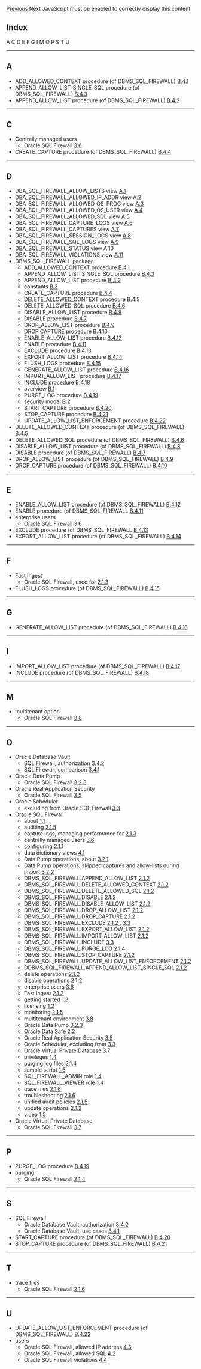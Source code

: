 [ Previous ](dbms_sql_firewall.md) Next  JavaScript must be enabled to correctly display this content 

##  Index 

A  C  D  E  F  G  I  M  O  P  S  T  U 

* * *

##  A 

  * ADD_ALLOWED_CONTEXT procedure (of DBMS_SQL_FIREWALL)  [ B.4.1 ](dbms_sql_firewall.md#GUID-FB5D898E-A500-4176-8681-C6633E871BDD)
  * APPEND_ALLOW_LIST_SINGLE_SQL procedure (of DBMS_SQL_FIREWALL)  [ B.4.3 ](dbms_sql_firewall.md#GUID-F90A6D75-DC18-4193-BC88-01AD0C0AF60F)
  * APPEND_ALLOW_LIST procedure (of DBMS_SQL_FIREWALL)  [ B.4.2 ](dbms_sql_firewall.md#GUID-CA5F7163-2F7C-4DF1-93E0-B9AF0614A6B4)



* * *

##  C 

  * Centrally managed users 
    * Oracle SQL Firewall  [ 3.6 ](oracle-sql-firewall-and-oracle-database-centrally-managed-users-and-enterprise-users.md#GUID-DD16CEFA-D034-40EA-8743-9905AA0E7709)
  * CREATE_CAPTURE procedure (of DBMS_SQL_FIREWALL)  [ B.4.4 ](dbms_sql_firewall.md#GUID-7ED23ED9-1DCB-47A1-BC89-3CA17299C887)



* * *

##  D 

  * DBA_SQL_FIREWALL_ALLOW_LISTS view  [ A.1 ](dba_sql_firewall_allow_lists.md#GUID-FE780B16-A46E-4BEA-9AC9-1B5B8875B202)
  * DBA_SQL_FIREWALL_ALLOWED_IP_ADDR view  [ A.2 ](dba_sql_firewall_allowed_ip_addr.md#GUID-D45DEF6E-8020-4368-AB8A-B611C425AEBB)
  * DBA_SQL_FIREWALL_ALLOWED_OS_PROG view  [ A.3 ](dba_sql_firewall_allowed_os_prog.md#GUID-557A04BB-6D1F-4042-9265-4DDAF607875B)
  * DBA_SQL_FIREWALL_ALLOWED_OS_USER view  [ A.4 ](dba_sql_firewall_allowed_os_user.md#GUID-719CEA2C-7317-4B14-BD9E-C43DB5B91E0A)
  * DBA_SQL_FIREWALL_ALLOWED_SQL view  [ A.5 ](dba_sql_firewall_allowed_sql.md#GUID-8C10138B-15B6-49F9-B6EF-5E6D11CA0868)
  * DBA_SQL_FIREWALL_CAPTURE_LOGS view  [ A.6 ](dba_sql_firewall_capture_logs.md#GUID-A362742D-18BD-4E18-A954-A1D29F1221EA)
  * DBA_SQL_FIREWALL_CAPTURES view  [ A.7 ](dba_sql_firewall_captures.md#GUID-D0288456-A3AC-4E54-A1C0-3A7933D9D71D)
  * DBA_SQL_FIREWALL_SESSION_LOGS view  [ A.8 ](dba_sql_firewall_session_logs.md#GUID-A45D4599-8761-47E1-83B1-F0782FA5A430)
  * DBA_SQL_FIREWALL_SQL_LOGS view  [ A.9 ](dba_sql_firewall_sql_logs.md#GUID-B246C8B2-659B-4A5F-8773-4D5DDC8E5EAA)
  * DBA_SQL_FIREWALL_STATUS view  [ A.10 ](dba_sql_firewall_status.md#GUID-B43F5774-EF75-4C12-9C75-090DE5DA9FC2)
  * DBA_SQL_FIREWALL_VIOLATIONS view  [ A.11 ](dba_sql_firewall_violations.md#GUID-855FF31F-7F89-4667-B790-4AD157EA00B5)
  * DBMS_SQL_FIREWALL package 
    * ADD_ALLOWED_CONTEXT procedure  [ B.4.1 ](dbms_sql_firewall.md#GUID-FB5D898E-A500-4176-8681-C6633E871BDD)
    * APPEND_ALLOW_LIST_SINGLE_SQL procedure  [ B.4.3 ](dbms_sql_firewall.md#GUID-F90A6D75-DC18-4193-BC88-01AD0C0AF60F)
    * APPEND_ALLOW_LIST procedure  [ B.4.2 ](dbms_sql_firewall.md#GUID-CA5F7163-2F7C-4DF1-93E0-B9AF0614A6B4)
    * constants  [ B.3 ](dbms_sql_firewall.md#GUID-EE09A1FF-B48E-4CF3-BFB0-39992F96FF92)
    * CREATE_CAPTURE procedure  [ B.4.4 ](dbms_sql_firewall.md#GUID-7ED23ED9-1DCB-47A1-BC89-3CA17299C887)
    * DELETE_ALLOWED_CONTEXT procedure  [ B.4.5 ](dbms_sql_firewall.md#GUID-E0C2796E-37BA-4A25-8EAB-1C2B18BFFF72)
    * DELETE_ALLOWED_SQL procedure  [ B.4.6 ](dbms_sql_firewall.md#GUID-29B62435-44B4-4C65-B250-F0BDFD771872)
    * DISABLE_ALLOW_LIST procedure  [ B.4.8 ](dbms_sql_firewall.md#GUID-E04E9FB4-75FF-4798-9571-6AEDF277ADBA)
    * DISABLE procedure  [ B.4.7 ](dbms_sql_firewall.md#GUID-09DB708F-057D-499B-AB2E-4703C8A670FE)
    * DROP_ALLOW_LIST procedure  [ B.4.9 ](dbms_sql_firewall.md#GUID-D84C63D5-4FC6-4EA6-8A98-0130351BB771)
    * DROP CAPTURE procedure  [ B.4.10 ](dbms_sql_firewall.md#GUID-B1E4735C-3666-4552-A788-9A6ACAFB8966)
    * ENABLE_ALLOW_LIST procedure  [ B.4.12 ](dbms_sql_firewall.md#GUID-1C41F8FE-3299-46D2-B572-9FF0AC3AEAA4)
    * ENABLE procedure  [ B.4.11 ](dbms_sql_firewall.md#GUID-6BCCF8DC-E354-478F-99B9-237ABE238BA3)
    * EXCLUDE procedure  [ B.4.13 ](dbms_sql_firewall.md#GUID-3EFA397B-8BE3-42D6-BD41-01BD5E0BCFD7)
    * EXPORT_ALLOW_LIST procedure  [ B.4.14 ](dbms_sql_firewall.md#GUID-EBDEF442-1361-4918-83B9-3063017E8745)
    * FLUSH_LOGS procedure  [ B.4.15 ](dbms_sql_firewall.md#GUID-151DDADD-F823-49CD-8E3B-75AA403A5DF7)
    * GENERATE_ALLOW_LIST procedure  [ B.4.16 ](dbms_sql_firewall.md#GUID-1658E89E-1F9F-4B9F-B152-E6D92A9BF34D)
    * IMPORT_ALLOW_LIST procedure  [ B.4.17 ](dbms_sql_firewall.md#GUID-E95D05CB-E9FF-4766-9948-43085F4D4672)
    * INCLUDE procedure  [ B.4.18 ](dbms_sql_firewall.md#GUID-61F0418A-9964-4E49-B30A-1EFCEC039BD1)
    * overview  [ B.1 ](dbms_sql_firewall.md#GUID-34C66B5A-53C0-4F2F-9372-46C0539F9966)
    * PURGE_LOG procedure  [ B.4.19 ](dbms_sql_firewall.md#GUID-9B206B95-F90B-4BFF-A94D-D572E4A2E82C)
    * security model  [ B.2 ](dbms_sql_firewall.md#GUID-74897CA7-DCFA-4970-84BE-9EE4AE0A1D08)
    * START_CAPTURE procedure  [ B.4.20 ](dbms_sql_firewall.md#GUID-63CE53ED-439E-4072-B9D6-572BA76E0A93)
    * STOP_CAPTURE procedure  [ B.4.21 ](dbms_sql_firewall.md#GUID-82799599-9607-4001-90F4-8606E6F14B1F)
    * UPDATE_ALLOW_LIST_ENFORCEMENT procedure  [ B.4.22 ](dbms_sql_firewall.md#GUID-E76D61F2-E0E7-46F2-859D-419F8BEFA4E4)
  * DELETE_ALLOWED_CONTEXT procedure (of DBMS_SQL_FIREWALL)  [ B.4.5 ](dbms_sql_firewall.md#GUID-E0C2796E-37BA-4A25-8EAB-1C2B18BFFF72)
  * DELETE_ALLOWED_SQL procedure (of DBMS_SQL_FIREWALL)  [ B.4.6 ](dbms_sql_firewall.md#GUID-29B62435-44B4-4C65-B250-F0BDFD771872)
  * DISABLE_ALLOW_LIST procedure (of DBMS_SQL_FIREWALL)  [ B.4.8 ](dbms_sql_firewall.md#GUID-E04E9FB4-75FF-4798-9571-6AEDF277ADBA)
  * DISABLE procedure (of DBMS_SQL_FIREWALL)  [ B.4.7 ](dbms_sql_firewall.md#GUID-09DB708F-057D-499B-AB2E-4703C8A670FE)
  * DROP_ALLOW_LIST procedure (of DBMS_SQL_FIREWALL)  [ B.4.9 ](dbms_sql_firewall.md#GUID-D84C63D5-4FC6-4EA6-8A98-0130351BB771)
  * DROP_CAPTURE procedure (of DBMS_SQL_FIREWALL)  [ B.4.10 ](dbms_sql_firewall.md#GUID-B1E4735C-3666-4552-A788-9A6ACAFB8966)



* * *

##  E 

  * ENABLE_ALLOW_LIST procedure (of DBMS_SQL_FIREWALL)  [ B.4.12 ](dbms_sql_firewall.md#GUID-1C41F8FE-3299-46D2-B572-9FF0AC3AEAA4)
  * ENABLE procedure (of DBMS_SQL_FIREWALL  [ B.4.11 ](dbms_sql_firewall.md#GUID-6BCCF8DC-E354-478F-99B9-237ABE238BA3)
  * enterprise users 
    * Oracle SQL Firewall  [ 3.6 ](oracle-sql-firewall-and-oracle-database-centrally-managed-users-and-enterprise-users.md#GUID-DD16CEFA-D034-40EA-8743-9905AA0E7709)
  * EXCLUDE procedure (of DBMS_SQL_FIREWALL  [ B.4.13 ](dbms_sql_firewall.md#GUID-3EFA397B-8BE3-42D6-BD41-01BD5E0BCFD7)
  * EXPORT_ALLOW_LIST procedure (of DBMS_SQL_FIREWALL)  [ B.4.14 ](dbms_sql_firewall.md#GUID-EBDEF442-1361-4918-83B9-3063017E8745)



* * *

##  F 

  * Fast Ingest 
    * Oracle SQL Firewall, used for  [ 2.1.3 ](managing-performance-capture-logs.md#GUID-229866B6-7CE6-4C32-AD7C-B5448FF9F72A)
  * FLUSH_LOGS procedure (of DBMS_SQL_FIREWALL)  [ B.4.15 ](dbms_sql_firewall.md#GUID-151DDADD-F823-49CD-8E3B-75AA403A5DF7)



* * *

##  G 

  * GENERATE_ALLOW_LIST procedure (of DBMS_SQL_FIREWALL)  [ B.4.16 ](dbms_sql_firewall.md#GUID-1658E89E-1F9F-4B9F-B152-E6D92A9BF34D)



* * *

##  I 

  * IMPORT_ALLOW_LIST procedure (of DBMS_SQL_FIREWALL)  [ B.4.17 ](dbms_sql_firewall.md#GUID-E95D05CB-E9FF-4766-9948-43085F4D4672)
  * INCLUDE procedure (of DBMS_SQL_FIREWALL)  [ B.4.18 ](dbms_sql_firewall.md#GUID-61F0418A-9964-4E49-B30A-1EFCEC039BD1)



* * *

##  M 

  * multitenant option 
    * Oracle SQL Firewall  [ 3.8 ](oracle-sql-firewall-multitenant-environment.md#GUID-0718FE20-4385-4889-8DAF-0D07D15DFEF9)



* * *

##  O 

  * Oracle Database Vault 
    * SQL Firewall, authorization  [ 3.4.2 ](oracle-sql-firewall-and-oracle-database-vault.md#GUID-8E826561-CA02-415D-88E6-7D98A9D56AE2)
    * SQL Firewall, comparison  [ 3.4.1 ](oracle-sql-firewall-and-oracle-database-vault.md#GUID-04EDF2F3-16D1-4EFB-A13D-A2416BC80939)
  * Oracle Data Pump 
    * Oracle SQL Firewall  [ 3.2.3 ](oracle-sql-firewall-and-oracle-data-pump.md#GUID-5DA46FBB-6223-4312-8689-521DC2880422)
  * Oracle Real Application Security 
    * Oracle SQL Firewall  [ 3.5 ](oracle-sql-firewall-and-oracle-real-application-security.md#GUID-3FFF1894-3C36-41A7-A565-F90B9581673E)
  * Oracle Scheduler 
    * excluding from Oracle SQL Firewall  [ 3.3 ](oracle-sql-firewall-and-oracle-scheduler-jobs.md#GUID-8E218675-DE40-4517-B980-96EC0E166480)
  * Oracle SQL Firewall 
    * about  [ 1.1 ](oracle-sql-firewall.md#GUID-B268CC0A-4FE5-4A50-9C20-FABC99B5C4AD)
    * auditing  [ 2.1.5 ](auditing-oracle-sql-firewall-violations-using-unified-audit-policies.md#GUID-5B3BB2A3-B348-46C6-9146-C3E2C67C49C2)
    * capture logs, managing performance for  [ 2.1.3 ](managing-performance-capture-logs.md#GUID-229866B6-7CE6-4C32-AD7C-B5448FF9F72A)
    * centrally managed users  [ 3.6 ](oracle-sql-firewall-and-oracle-database-centrally-managed-users-and-enterprise-users.md#GUID-DD16CEFA-D034-40EA-8743-9905AA0E7709)
    * configuring  [ 2.1.1 ](configuring-oracle-sql-firewall-using-dbms_sql_firewall-package.md#GUID-42527A25-6C70-4662-96BC-7CD5705E412A)
    * data dictionary views  [ 4.1 ](oracle-sql-firewall-data-dictionary-views.md#GUID-A0C5F3D8-3F64-4493-B3A6-223F974C8786)
    * Data Pump operations, about  [ 3.2.1 ](oracle-sql-firewall-and-oracle-data-pump.md#GUID-1EB62A08-8B88-464A-AB43-891566FEC66B)
    * Data Pump operations, skipped captures and allow-lists during import  [ 3.2.2 ](oracle-sql-firewall-and-oracle-data-pump.md#GUID-9C68566D-0682-404C-8679-D5D13F473F97)
    * DBMS_SQL_FIREWALL.APPEND_ALLOW_LIST  [ 2.1.2 ](modifications-oracle-sql-firewall-configurations.md#GUID-AB298C9F-556A-4A7D-841C-84EABFE3D55B)
    * DBMS_SQL_FIREWALL.DELETE_ALLOWED_CONTEXT  [ 2.1.2 ](modifications-oracle-sql-firewall-configurations.md#GUID-AB298C9F-556A-4A7D-841C-84EABFE3D55B)
    * DBMS_SQL_FIREWALL.DELETE_ALLOWED_SQL  [ 2.1.2 ](modifications-oracle-sql-firewall-configurations.md#GUID-AB298C9F-556A-4A7D-841C-84EABFE3D55B)
    * DBMS_SQL_FIREWALL.DISABLE  [ 2.1.2 ](modifications-oracle-sql-firewall-configurations.md#GUID-AB298C9F-556A-4A7D-841C-84EABFE3D55B)
    * DBMS_SQL_FIREWALL.DISABLE_ALLOW_LIST  [ 2.1.2 ](modifications-oracle-sql-firewall-configurations.md#GUID-AB298C9F-556A-4A7D-841C-84EABFE3D55B)
    * DBMS_SQL_FIREWALL.DROP_ALLOW_LIST  [ 2.1.2 ](modifications-oracle-sql-firewall-configurations.md#GUID-AB298C9F-556A-4A7D-841C-84EABFE3D55B)
    * DBMS_SQL_FIREWALL.DROP_CAPTURE  [ 2.1.2 ](modifications-oracle-sql-firewall-configurations.md#GUID-AB298C9F-556A-4A7D-841C-84EABFE3D55B)
    * DBMS_SQL_FIREWALL.EXCLUDE  [ 2.1.2 ](modifications-oracle-sql-firewall-configurations.md#GUID-AB298C9F-556A-4A7D-841C-84EABFE3D55B) , [ 3.3 ](oracle-sql-firewall-and-oracle-scheduler-jobs.md#GUID-8E218675-DE40-4517-B980-96EC0E166480)
    * DBMS_SQL_FIREWALL.EXPORT_ALLOW_LIST  [ 2.1.2 ](modifications-oracle-sql-firewall-configurations.md#GUID-AB298C9F-556A-4A7D-841C-84EABFE3D55B)
    * DBMS_SQL_FIREWALL.IMPORT_ALLOW_LIST  [ 2.1.2 ](modifications-oracle-sql-firewall-configurations.md#GUID-AB298C9F-556A-4A7D-841C-84EABFE3D55B)
    * DBMS_SQL_FIREWALL.INCLUDE  [ 3.3 ](oracle-sql-firewall-and-oracle-scheduler-jobs.md#GUID-8E218675-DE40-4517-B980-96EC0E166480)
    * DBMS_SQL_FIREWALL.PURGE_LOG  [ 2.1.4 ](purging-oracle-sql-firewall-logs.md#GUID-3D110166-7621-4D2C-AD10-731B989F153E)
    * DBMS_SQL_FIREWALL.STOP_CAPTURE  [ 2.1.2 ](modifications-oracle-sql-firewall-configurations.md#GUID-AB298C9F-556A-4A7D-841C-84EABFE3D55B)
    * DBMS_SQL_FIREWALL.UPDATE_ALLOW_LIST_ENFORCEMENT  [ 2.1.2 ](modifications-oracle-sql-firewall-configurations.md#GUID-AB298C9F-556A-4A7D-841C-84EABFE3D55B)
    * DDBMS_SQL_FIREWALL.APPEND_ALLOW_LIST_SINGLE_SQL  [ 2.1.2 ](modifications-oracle-sql-firewall-configurations.md#GUID-AB298C9F-556A-4A7D-841C-84EABFE3D55B)
    * delete operations  [ 2.1.2 ](modifications-oracle-sql-firewall-configurations.md#GUID-AB298C9F-556A-4A7D-841C-84EABFE3D55B)
    * disable operations  [ 2.1.2 ](modifications-oracle-sql-firewall-configurations.md#GUID-AB298C9F-556A-4A7D-841C-84EABFE3D55B)
    * enterprise users  [ 3.6 ](oracle-sql-firewall-and-oracle-database-centrally-managed-users-and-enterprise-users.md#GUID-DD16CEFA-D034-40EA-8743-9905AA0E7709)
    * Fast Ingest  [ 2.1.3 ](managing-performance-capture-logs.md#GUID-229866B6-7CE6-4C32-AD7C-B5448FF9F72A)
    * getting started  [ 1.3 ](getting-started-sql-firewall.md#GUID-E16DAF38-B4D3-439D-8D01-A8B39AB76C62)
    * licensing  [ 1.2 ](licensing-oracle-sql-firewall.md#GUID-9027AC71-3E4D-4CEA-A95F-5E7CE82677EB)
    * monitoring  [ 2.1.5 ](auditing-oracle-sql-firewall-violations-using-unified-audit-policies.md#GUID-5B3BB2A3-B348-46C6-9146-C3E2C67C49C2)
    * multitenant environment  [ 3.8 ](oracle-sql-firewall-multitenant-environment.md#GUID-0718FE20-4385-4889-8DAF-0D07D15DFEF9)
    * Oracle Data Pump  [ 3.2.3 ](oracle-sql-firewall-and-oracle-data-pump.md#GUID-5DA46FBB-6223-4312-8689-521DC2880422)
    * Oracle Data Safe  [ 2.2 ](configuring-and-managing-oracle-sql-firewall-oracle-data-safe.md#GUID-8A815EDA-73F9-4362-B379-0FA7094AEF8E)
    * Oracle Real Application Security  [ 3.5 ](oracle-sql-firewall-and-oracle-real-application-security.md#GUID-3FFF1894-3C36-41A7-A565-F90B9581673E)
    * Oracle Scheduler, excluding from  [ 3.3 ](oracle-sql-firewall-and-oracle-scheduler-jobs.md#GUID-8E218675-DE40-4517-B980-96EC0E166480)
    * Oracle Virtual Private Database  [ 3.7 ](oracle-sql-firewall-and-oracle-virtual-private-database.md#GUID-7E98A867-47DA-40E8-B4E3-D91BDBD932C6)
    * privileges  [ 1.4 ](privileges-configuring-and-using-oracle-sql-firewall.md#GUID-47339B36-F95A-4371-AC87-F8EF2C799455)
    * purging log files  [ 2.1.4 ](purging-oracle-sql-firewall-logs.md#GUID-3D110166-7621-4D2C-AD10-731B989F153E)
    * sample script  [ 1.5 ](getting-hands-experience-oracle-sql-firewall.md#GUID-93C2C787-9371-413C-9F1D-E46805CA2261)
    * SQL_FIREWALL_ADMIN role  [ 1.4 ](privileges-configuring-and-using-oracle-sql-firewall.md#GUID-47339B36-F95A-4371-AC87-F8EF2C799455)
    * SQL_FIREWALL_VIEWER role  [ 1.4 ](privileges-configuring-and-using-oracle-sql-firewall.md#GUID-47339B36-F95A-4371-AC87-F8EF2C799455)
    * trace files  [ 2.1.6 ](troubleshooting-oracle-sql-firewall-enabling-or-disabling-sql-firewall-trace-files.md#GUID-330A744E-B550-4919-9892-A902630B1521)
    * troubleshooting  [ 2.1.6 ](troubleshooting-oracle-sql-firewall-enabling-or-disabling-sql-firewall-trace-files.md#GUID-330A744E-B550-4919-9892-A902630B1521)
    * unified audit policies  [ 2.1.5 ](auditing-oracle-sql-firewall-violations-using-unified-audit-policies.md#GUID-5B3BB2A3-B348-46C6-9146-C3E2C67C49C2)
    * update operations  [ 2.1.2 ](modifications-oracle-sql-firewall-configurations.md#GUID-AB298C9F-556A-4A7D-841C-84EABFE3D55B)
    * video  [ 1.5 ](getting-hands-experience-oracle-sql-firewall.md#GUID-93C2C787-9371-413C-9F1D-E46805CA2261)
  * Oracle Virtual Private Database 
    * Oracle SQL Firewall  [ 3.7 ](oracle-sql-firewall-and-oracle-virtual-private-database.md#GUID-7E98A867-47DA-40E8-B4E3-D91BDBD932C6)



* * *

##  P 

  * PURGE_LOG procedure  [ B.4.19 ](dbms_sql_firewall.md#GUID-9B206B95-F90B-4BFF-A94D-D572E4A2E82C)
  * purging 
    * Oracle SQL Firewall  [ 2.1.4 ](purging-oracle-sql-firewall-logs.md#GUID-3D110166-7621-4D2C-AD10-731B989F153E)



* * *

##  S 

  * SQL Firewall 
    * Oracle Database Vault, authorization  [ 3.4.2 ](oracle-sql-firewall-and-oracle-database-vault.md#GUID-8E826561-CA02-415D-88E6-7D98A9D56AE2)
    * Oracle Database Vault, use cases  [ 3.4.1 ](oracle-sql-firewall-and-oracle-database-vault.md#GUID-04EDF2F3-16D1-4EFB-A13D-A2416BC80939)
  * START_CAPTURE procedure (of DBMS_SQL_FIREWALL)  [ B.4.20 ](dbms_sql_firewall.md#GUID-63CE53ED-439E-4072-B9D6-572BA76E0A93)
  * STOP_CAPTURE procedure (of DBMS_SQL_FIREWALL)  [ B.4.21 ](dbms_sql_firewall.md#GUID-82799599-9607-4001-90F4-8606E6F14B1F)



* * *

##  T 

  * trace files 
    * Oracle SQL Firewall  [ 2.1.6 ](troubleshooting-oracle-sql-firewall-enabling-or-disabling-sql-firewall-trace-files.md#GUID-330A744E-B550-4919-9892-A902630B1521)



* * *

##  U 

  * UPDATE_ALLOW_LIST_ENFORCEMENT procedure (of DBMS_SQL_FIREWALL)  [ B.4.22 ](dbms_sql_firewall.md#GUID-E76D61F2-E0E7-46F2-859D-419F8BEFA4E4)
  * users 
    * Oracle SQL Firewall, allowed IP address  [ 4.3 ](query-find-users-allowed-ip-address.md#GUID-F1EC8B78-0564-452E-835F-F7A02952D6CE)
    * Oracle SQL Firewall, allowed SQL  [ 4.2 ](query-find-users-allowed-sql-and-accessed-objects.md#GUID-047332CE-6F79-44F0-BF7D-9C2E78F73525)
    * Oracle SQL Firewall violations  [ 4.4 ](query-find-users-oracle-sql-firewall-violations.md#GUID-0A9387E6-FD20-4787-AFE2-804669C39EAD)


